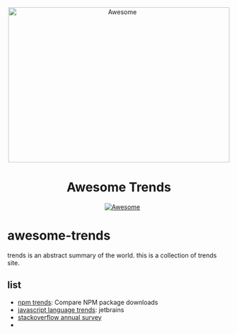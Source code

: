 <div align="center">
  <img width="500" height="350" src="https://github.com/sindresorhus/awesome/blob/main/media/logo.svg" alt="Awesome">
  <br>
  <h1>Awesome Trends</h1>

  <a href="#resources"></a>
&nbsp;&nbsp;&nbsp;
  <a href="https://awesome.re">
    <img src="https://awesome.re/badge.svg" alt="Awesome">
  </a>
</div>

# awesome-trends

trends is an abstract summary of the world. this is a collection of trends site.

## list

- [npm trends](https://www.npmtrends.com/?_blank): Compare NPM package downloads
- [javascript language trends](https://www.jetbrains.com/lp/devecosystem-2021/javascript/): jetbrains
- [stackoverflow annual survey](https://insights.stackoverflow.com/survey/2021)
- 
